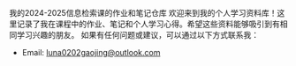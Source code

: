 我的2024-2025信息检索课的作业和笔记仓库
欢迎来到我的个人学习资料库！这里记录了我在课程中的作业、笔记和个人学习心得。希望这些资料能够吸引到有相同学习兴趣的朋友。
如果有任何问题或建议，可以通过以下方式联系我：
- Email: luna0202gaojing@outlook.com
